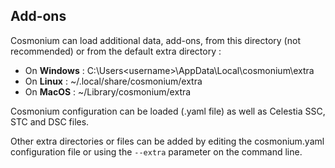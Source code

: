 ## Add-ons

Cosmonium can load additional data, add-ons, from this directory (not recommended) or from the default extra directory :

* On **Windows** : C:\Users\<username>\AppData\Local\cosmonium\extra
* On **Linux** : ~/.local/share/cosmonium/extra
* On **MacOS** : ~/Library/cosmonium/extra

Cosmonium configuration can be loaded (.yaml file) as well as Celestia SSC, STC and DSC files.

Other extra directories or files can be added by editing the cosmonium.yaml configuration file or using the ```--extra``` parameter on the command line.
